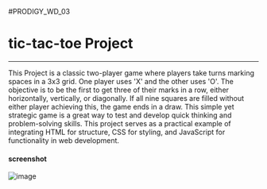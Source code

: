 #PRODIGY_WD_03
# tic-tac-toe Project 
----------------------------------
<p>This Project  is a classic two-player game where players take turns marking spaces in a 3x3 grid. One player uses 'X' and the other uses 'O'. The objective is to be the first to get three of their marks in a row, either horizontally, vertically, or diagonally. If all nine squares are filled without either player achieving this, the game ends in a draw. This simple yet strategic game is a great way to test and develop quick thinking and problem-solving skills.
This project serves as a practical example of integrating HTML for structure, CSS for styling, and JavaScript for functionality in web development.</p>
<h4>screenshot</h4>



















![image](https://github.com/user-attachments/assets/e2496c3b-490f-4907-82e3-a8edd77a063e)


